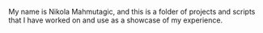 My name is Nikola Mahmutagic, and this is a folder of projects and scripts that I have worked on and use as a showcase of my experience.
